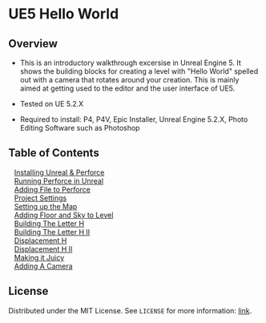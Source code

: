 # UE5 Hello World

<!-- OVERVIEW -->
## Overview
* This is an introductory walkthrough excersise in Unreal Engine 5.  It shows the building blocks for creating a level with "Hello World" spelled out with a camera that rotates around your creation. This is mainly aimed at getting used to the editor and the user interface of UE5.

* Tested on UE 5.2.X
* Required to install: P4, P4V, Epic Installer, Unreal Engine 5.2.X, Photo Editing Software such as Photoshop

<!-- TOC -->
## Table of Contents
<kbd></kbd> &nbsp;&nbsp; [Installing Unreal & Perforce](installing/README.md#user-content-installing-unreal--perforce) <br>
<kbd></kbd> &nbsp;&nbsp; [Running Perforce in Unreal](running-p4/README.md#user-content-running-perforce-in-unreal)<br>
<kbd></kbd> &nbsp;&nbsp; [Adding File to Perforce](adding-p4/README.md#user-content-adding-file-to-perforce)<br>
<kbd></kbd> &nbsp;&nbsp; [Project Settings](project-settings/README.md#user-content-project-settings)<br>
<kbd></kbd> &nbsp;&nbsp; [Setting up the Map](setting-map/README.md#user-content-setting-up-the-map)<br>
<kbd></kbd> &nbsp;&nbsp; [Adding Floor and Sky to Level](floor-level/README.md#user-content-adding-floor-and-sky-to-level)<br>
<kbd></kbd> &nbsp;&nbsp; [Building The Letter H](building-h/README.md#user-content-building-the-letter-h)<br>
<kbd></kbd> &nbsp;&nbsp; [Building The Letter H II](building-h-ii/README.md#user-content-building-the-letter-h-II)<br>
<kbd></kbd> &nbsp;&nbsp; [Displacement H](displacement-h/README.md#user-content-displacment-h)<br>
<kbd></kbd> &nbsp;&nbsp; [Displacement H II](displacement-ii/README.md#diplacement-h-ii)<br>
<kbd></kbd> &nbsp;&nbsp; [Making it Juicy](juice/README.md#user-content-making-it-juicy)<br>
<kbd></kbd> &nbsp;&nbsp; [Adding A Camera](remove-player/README.md#user-content-adding-a-camera)<br>

<!-- LICENSE -->
## License

Distributed under the MIT License. See `LICENSE` for more information: [link](LICENSE).
